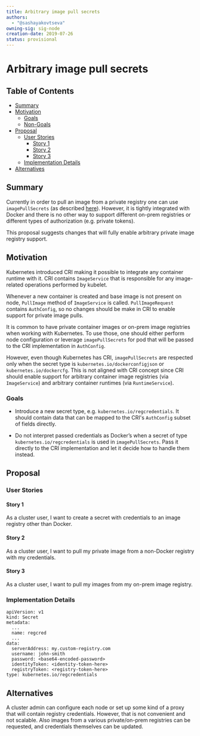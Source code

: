 ```yaml
---
title: Arbitrary image pull secrets
authors:
  - "@sashayakovtseva"
owning-sig: sig-node
creation-date: 2019-07-26
status: provisional
---
```


# Arbitrary image pull secrets

## Table of Contents

<!-- toc -->
- [Summary](#summary)
- [Motivation](#motivation)
  - [Goals](#goals)
  - [Non-Goals](#non-goals)
- [Proposal](#proposal)
  - [User Stories](#user-stories)
    - [Story 1](#story-1)
    - [Story 2](#story-2)
    - [Story 3](#story-3)
  - [Implementation Details](#implementation-details)
- [Alternatives ](#alternatives)
<!-- /toc -->

## Summary

Currently in order to pull an image from a private registry one can use `imagePullSecrets` (as described
[here](https://kubernetes.io/docs/tasks/configure-pod-container/pull-image-private-registry/)). 
However, it is tightly integrated with Docker and there is no other way to support different on-prem
registries or different types of authorization (e.g. private tokens).

This proposal suggests changes that will fully enable arbitrary private image registry support.

## Motivation

Kubernetes introduced CRI making it possible to integrate any container runtime with it.
CRI contains `ImageService` that is responsible for any image-related operations performed by kubelet. 

Whenever a new container is created and base image is not present on node, `PullImage` method of `ImageService`
is called. `PullImageRequest` contains `AuthConfig`, so no changes should be make in CRI to enable support
for private image pulls.   

It is common to have private container images or on-prem image registries when working with Kubernetes. To use
those, one should either perform node configuration or leverage `imagePullSecrets` for pod that will be passed
to the CRI implementation in `AuthConfig`.
 
However, even though Kubernetes has CRI, `imagePullSecrets` are respected only when the secret type is
`kubernetes.io/dockerconfigjson` or `kubernetes.io/dockercfg`. This is not aligned with CRI concept since CRI should
enable support for arbitrary container image registries (via `ImageService`) and arbitrary container runtimes (via
`RuntimeService`). 

### Goals

- Introduce a new secret type, e.g. `kubernetes.io/regcredentials`.
It should contain data that can be mapped to the CRI's `AuthConfig` subset of fields directly.
  
- Do not interpret passed credentials as Docker’s when a secret of type `kubernetes.io/regcredentials`
is used in `imagePullSecrets`. Pass it directly to the CRI implementation and let it decide how to handle them instead.

## Proposal

### User Stories 

#### Story 1
As a cluster user, I want to create a secret with credentials to an image registry other than Docker.

#### Story 2
As a cluster user, I want to pull my private image from a non-Docker registry with my credentials.

#### Story 3
As a cluster user, I want to pull my images from my on-prem image registry.

### Implementation Details 

```
apiVersion: v1
kind: Secret
metadata:
  ...
  name: regcred
  ...
data:
  serverAddress: my.custom-registry.com
  username: john-smith
  password: <base64-encoded-password>
  identityToken: <identity-token-here>
  registryToken: <registry-token-here>
type: kubernetes.io/regcredentials
```

## Alternatives 

A cluster admin can configure each node or set up some kind of a proxy that will contain registry credentials.
However, that is not convenient and not scalable. Also images from a various private/on-prem registries can be
requested, and credentials themselves can be updated.
